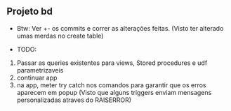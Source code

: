 ## Projeto bd

* Btw: Ver +- os commits e correr as alterações feitas. (Visto ter alterado umas merdas no create table)

* TODO:

1. Passar as queries existentes para views, Stored procedures e udf parametrizaveis
2. continuar app
3. na app, meter try catch nos comandos para garantir que os erros aparecem em popup (Visto que alguns triggers enviam mensagens personalizadas atraves do RAISERROR)